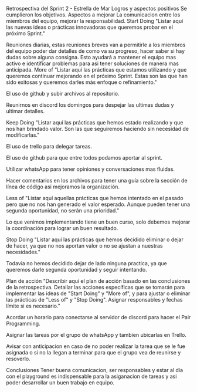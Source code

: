 Retrospectiva del Sprint 2 - Estrella de Mar
Logros y aspectos positivos
Se cumplieron los objetivos.
Aspectos a mejorar
La comunicacion entre los miembros del equipo, mejorar la responsabilidad.
Start Doing
"Listar aquí las nuevas ideas o prácticas innovadoras que queremos probar en el próximo Sprint."

Reuniones diarias, estas reuniones breves van a permitirle a los miembros del equipo poder dar detalles de como va su progreso, hacer saber si hay dudas sobre alguna consigna. Esto ayudará a mantener el equipo mas activo e identificar problemas para asi tener soluciones de manera mas anticipada.
More of
"Listar aquí las prácticas que estamos utilizando y que queremos continuar mejorando en el próximo Sprint. Estas son las que han sido exitosas y queremos darles más enfoque o refinamiento."

El uso de github y subir archivos al repositorio.

Reunirnos en discord los domingos para despejar las ultimas dudas y ultimar detalles.

Keep Doing
"Listar aquí las prácticas que hemos estado realizando y que nos han brindado valor. Son las que seguiremos haciendo sin necesidad de modificarlas."

El uso de trello para delegar tareas.

El uso de github para que entre todos podamos aportar al sprint.

Utilizar whatsApp para tener opiniones y conversaciones mas fluidas.

Hacer comentarios en los archivos para tener una guía sobre la sección de línea de código asi mejoramos la organización.

Less of
"Listar aquí aquellas prácticas que hemos intentado en el pasado pero que no nos han generado el valor esperado. Aunque pueden tener una segunda oportunidad, no serán una prioridad."

Lo que venimos implementando tiene un buen curso, solo debemos mejorar la coordinación para lograr un buen resultado.

Stop Doing
"Listar aquí las prácticas que hemos decidido eliminar o dejar de hacer, ya que no nos aportan valor o no se ajustan a nuestras necesidades."

Todavia no hemos decidido dejar de lado ninguna practica, ya que queremos darle segunda oportunidad y seguir intentando.

Plan de acción
"Describir aquí el plan de acción basado en las conclusiones de la retrospectiva. Detallar las acciones específicas que se tomarán para implementar las ideas de "Start Doing" y "More of", y para ajustar o eliminar las prácticas de "Less of" y "Stop Doing". Asignar responsables y fechas límite si es necesario."

Acordar un horario para conectarse al servidor de discord para hacer el Pair Programming.

Asignar las tareas por el grupo de whatsApp y tambien ubicarlas en Trello.

Avisar con anticipacion en caso de no poder realizar la tarea que se le fue asignada o si no la llegan a terminar para que el grupo vea de reunirse y resoverlo.

Conclusiones
Tener buena comunicacion, ser responsables y estar al día con el playground es indispensable para la asiganacion de tareas y asi poder desarrollar un buen trabajo en equipo.
